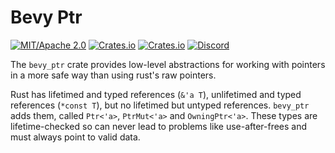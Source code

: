 # Bevy Ptr

[![MIT/Apache 2.0](https://img.shields.io/badge/license-MIT%2FApache-blue.svg)](https://github.com/bevyengine/bevy#license)
[![Crates.io](https://img.shields.io/crates/v/bevy_ptr.svg)](https://crates.io/crates/bevy_ptr)
[![Crates.io](https://img.shields.io/crates/d/bevy_ptr.svg)](https://crates.io/crates/bevy_ptr)
[![Discord](https://img.shields.io/discord/691052431525675048.svg?label=&logo=discord&logoColor=ffffff&color=7389D8&labelColor=6A7EC2)](https://discord.gg/bevy)

The `bevy_ptr` crate provides low-level abstractions for working with pointers in a more safe way than using rust's raw pointers.

Rust has lifetimed and typed references (`&'a T`), unlifetimed and typed references (`*const T`), but no lifetimed but untyped references.
`bevy_ptr` adds them, called `Ptr<'a>`, `PtrMut<'a>` and `OwningPtr<'a>`.
These types are lifetime-checked so can never lead to problems like use-after-frees and must always point to valid data.
